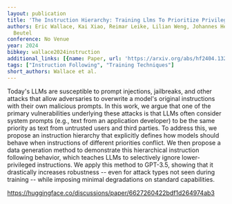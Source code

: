 ```yaml
---
layout: publication
title: 'The Instruction Hierarchy: Training Llms To Prioritize Privileged Instructions'
authors: Eric Wallace, Kai Xiao, Reimar Leike, Lilian Weng, Johannes Heidecke, Alex
  Beutel
conference: No Venue
year: 2024
bibkey: wallace2024instruction
additional_links: [{name: Paper, url: 'https://arxiv.org/abs/hf2404.13208'}]
tags: ["Instruction Following", "Training Techniques"]
short_authors: Wallace et al.
---
```

Today's LLMs are susceptible to prompt injections, jailbreaks, and other attacks that allow adversaries to overwrite a model's original instructions with their own malicious prompts. In this work, we argue that one of the primary vulnerabilities underlying these attacks is that LLMs often consider system prompts (e.g., text from an application developer) to be the same priority as text from untrusted users and third parties. To address this, we propose an instruction hierarchy that explicitly defines how models should behave when instructions of different priorities conflict. We then propose a data generation method to demonstrate this hierarchical instruction following behavior, which teaches LLMs to selectively ignore lower-privileged instructions. We apply this method to GPT-3.5, showing that it drastically increases robustness -- even for attack types not seen during training -- while imposing minimal degradations on standard capabilities.

https://huggingface.co/discussions/paper/6627260422bdf1d264974ab3